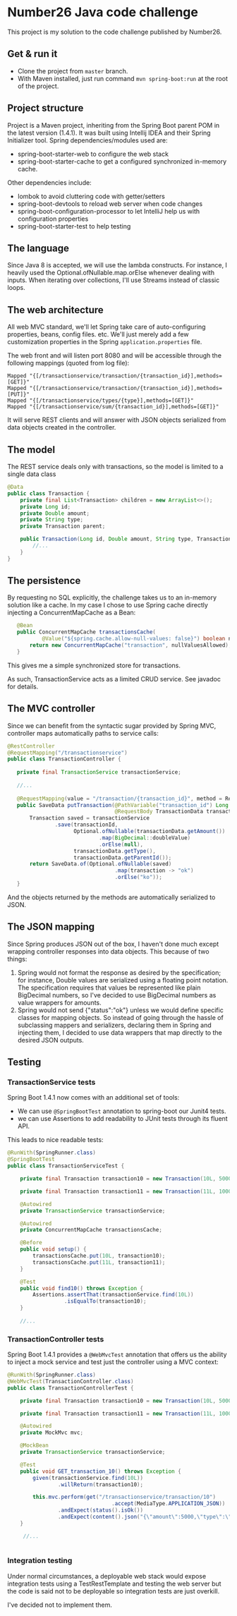  
# Number26 Java code challenge
 
 This project is my solution to the code challenge published by Number26.
 
## Get & run it
 
 - Clone the project from `master` branch.
 - With Maven installed, just run command `mvn spring-boot:run` at the root of the project. 
 
## Project structure
 
 Project is a Maven project, inheriting from the Spring Boot parent POM in the latest version (1.4.1). 
 It was built using Intellij IDEA and their Spring Initializer tool.
 Spring dependencies/modules used are:
 
 - spring-boot-starter-web to configure the web stack
 - spring-boot-starter-cache to get a configured synchronized in-memory cache.
  
 Other dependencies include:
 
 - lombok to avoid cluttering code with getter/setters
 - spring-boot-devtools to reload web server when code changes
 - spring-boot-configuration-processor to let IntelliJ help us with configuration properties
 - spring-boot-starter-test to help testing
 
## The language
 
 Since Java 8 is accepted, we will use the lambda constructs. 
 For instance, I heavily used the Optional.ofNullable.map.orElse whenever dealing with inputs.
 When iterating over collections, I'll use Streams instead of classic loops.
 
## The web architecture
 
 All web MVC standard, we'll let Spring take care of auto-configuring properties, beans, config files. etc.
 We'll just merely add a few customization properties in the Spring `application.properties` file.
 
 The web front and will listen port 8080 and will be accessible through the following mappings (quoted from log file):
 
 ```
 Mapped "{[/transactionservice/transaction/{transaction_id}],methods=[GET]}"
 Mapped "{[/transactionservice/transaction/{transaction_id}],methods=[PUT]}"
 Mapped "{[/transactionservice/types/{type}],methods=[GET]}"
 Mapped "{[/transactionservice/sum/{transaction_id}],methods=[GET]}"
 ```
 
 It will serve REST clients and will answer with JSON objects serialized from data objects created in the controller.
 
## The model
 
 The REST service deals only with transactions, so the model is limited to a single data class
 
```java
@Data
public class Transaction {
    private final List<Transaction> children = new ArrayList<>();
    private Long id;
    private Double amount;
    private String type;
    private Transaction parent;

    public Transaction(Long id, Double amount, String type, Transaction parent) {
        //...
    }
}
```
 
## The persistence
 
 By requesting no SQL explicitly, the challenge takes us to an in-memory solution like a cache.
 In my case I chose to use Spring cache directly injecting a ConcurrentMapCache as a Bean:
 
 ```java
    @Bean
    public ConcurrentMapCache transactionsCache(
            @Value("${spring.cache.allow-null-values: false}") boolean nullValuesAllowed) {
        return new ConcurrentMapCache("transaction", nullValuesAllowed);
    }
 ```
 This gives me a simple synchronized store for transactions.
 
 As such, TransactionService acts as a limited CRUD service. See javadoc for details.
 
## The MVC controller
 
 Since we can benefit from the syntactic sugar provided by Spring MVC, controller maps automatically
 paths to service calls:
 
 ```java
 @RestController
 @RequestMapping("/transactionservice")
 public class TransactionController {
    
    private final TransactionService transactionService;
   
    //...
    
    @RequestMapping(value = "/transaction/{transaction_id}", method = RequestMethod.PUT)
    public SaveData putTransaction(@PathVariable("transaction_id") Long transactionId,
                                   @RequestBody TransactionData transactionData) {
        Transaction saved = transactionService
                .save(transactionId,
                      Optional.ofNullable(transactionData.getAmount())
                              .map(BigDecimal::doubleValue)
                              .orElse(null),
                      transactionData.getType(),
                      transactionData.getParentId());
        return SaveData.of(Optional.ofNullable(saved)
                                   .map(transaction -> "ok")
                                   .orElse("ko"));
    }
 ```
 
 And the objects returned by the methods are automatically serialized to JSON.
 
 
 ## The JSON mapping
 
 Since Spring produces JSON out of the box, I haven't done much except wrapping controller responses into data objects.
 This because of two things:
 
 1. Spring would not format the response as desired by the specification; 
 for instance, Double values are serialized using a floating point notation. 
 The specification requires that values be represented like plain BigDecimal numbers,
 so I've decided to use BigDecimal numbers as value wrappers for amounts.
 2. Spring would not send {"status":"ok"} unless we would define specific classes for mapping objects.
 So instead of going through the hassle of subclassing mappers and serializers, declaring them
 in Spring and injecting them, I decided to use data wrappers that map directly to the desired JSON
 outputs.
 
 
## Testing
 
### TransactionService tests
 
 Spring Boot 1.4.1 now comes with an additional set of tools:
 
 - We can use `@SpringBootTest` annotation to spring-boot our Junit4 tests.
 - we can use Assertions to add readability to JUnit tests through its fluent API.
 
 This leads to nice readable tests:
 
```java
@RunWith(SpringRunner.class)
@SpringBootTest
public class TransactionServiceTest {

    private final Transaction transaction10 = new Transaction(10L, 5000.0, "cars", null);

    private final Transaction transaction11 = new Transaction(11L, 10000.0, "shopping", transaction10);

    @Autowired
    private TransactionService transactionService;

    @Autowired
    private ConcurrentMapCache transactionsCache;

    @Before
    public void setup() {
        transactionsCache.put(10L, transaction10);
        transactionsCache.put(11L, transaction11);
    }

    @Test
    public void find10() throws Exception {
        Assertions.assertThat(transactionService.find(10L))
                  .isEqualTo(transaction10);
    }
    
    //...

  ```

### TransactionController tests
 
 Spring Boot 1.4.1 provides a `@WebMvcTest` annotation that offers us the ability to inject a mock service
 and test just the controller using a MVC context:

```java
@RunWith(SpringRunner.class)
@WebMvcTest(TransactionController.class)
public class TransactionControllerTest {

    private final Transaction transaction10 = new Transaction(10L, 5000.0, "cars", null);

    private final Transaction transaction11 = new Transaction(11L, 10000.0, "shopping", transaction10);

    @Autowired
    private MockMvc mvc;

    @MockBean
    private TransactionService transactionService;

    @Test
    public void GET_transaction_10() throws Exception {
        given(transactionService.find(10L))
                .willReturn(transaction10);

        this.mvc.perform(get("/transactionservice/transaction/10")
                                 .accept(MediaType.APPLICATION_JSON))
                .andExpect(status().isOk())
                .andExpect(content().json("{\"amount\":5000,\"type\":\"cars\"}", true));
    }

     //...
 
   ```

### Integration testing

 Under normal circumstances, a deployable web stack would expose integration tests using a TestRestTemplate and testing 
 the web server but the code is said not to be deployable so integration tests are just overkill.
  
 I've decided not to implement them.


 
 
